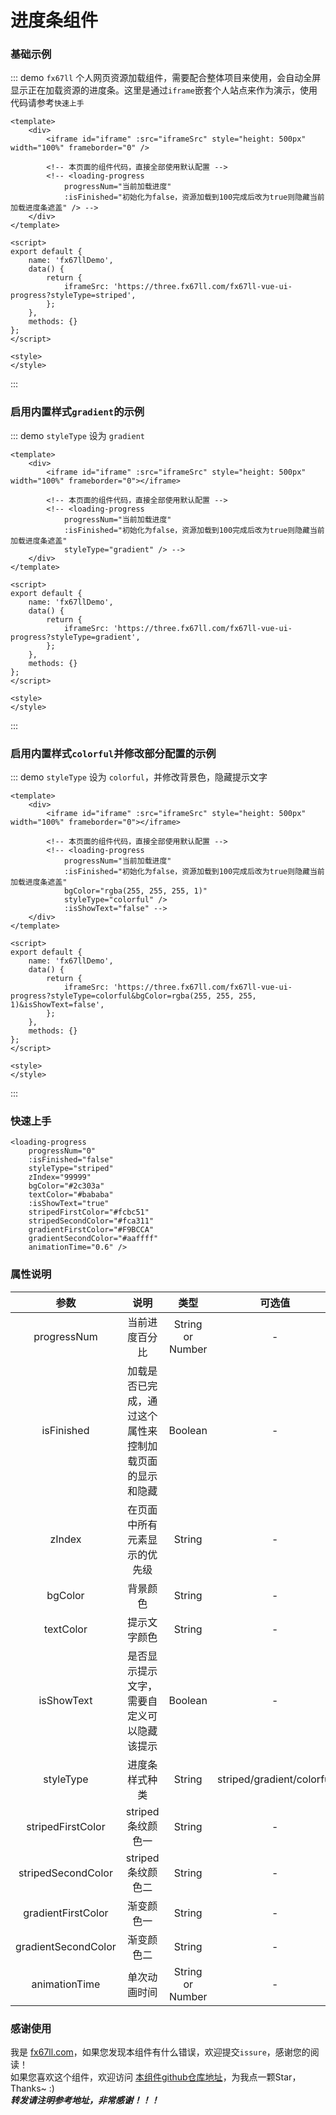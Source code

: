 # 进度条组件

### 基础示例
::: demo​ `fx67ll` 个人网页资源加载组件，需要配合整体项目来使用，会自动全屏显示正在加载资源的进度条。这里是通过`iframe`嵌套个人站点来作为演示，使用代码请参考`快速上手`
```vue
<template>
	<div>
		<iframe id="iframe" :src="iframeSrc" style="height: 500px" width="100%" frameborder="0" />
		
		<!-- 本页面的组件代码，直接全部使用默认配置 -->
		<!-- <loading-progress 
			progressNum="当前加载进度" 
			:isFinished="初始化为false，资源加载到100完成后改为true则隐藏当前加载进度条遮盖" /> -->
	</div>
</template>

<script>
export default {
	name: 'fx67llDemo',
	data() {
		return {
			iframeSrc: 'https://three.fx67ll.com/fx67ll-vue-ui-progress?styleType=striped',
		};
	},
	methods: {}
};
</script>

<style>
</style>
```
:::

### 启用内置样式`gradient`的示例
::: demo​  `styleType` 设为 `gradient`
```vue
<template>
	<div>
		<iframe id="iframe" :src="iframeSrc" style="height: 500px" width="100%" frameborder="0"></iframe>
		
		<!-- 本页面的组件代码，直接全部使用默认配置 -->
		<!-- <loading-progress 
			progressNum="当前加载进度" 
			:isFinished="初始化为false，资源加载到100完成后改为true则隐藏当前加载进度条遮盖" 
			styleType="gradient" /> -->
	</div>
</template>

<script>
export default {
	name: 'fx67llDemo',
	data() {
		return {
			iframeSrc: 'https://three.fx67ll.com/fx67ll-vue-ui-progress?styleType=gradient',
		};
	},
	methods: {}
};
</script>

<style>
</style>
```
:::

### 启用内置样式`colorful`并修改部分配置的示例
::: demo​ `styleType` 设为 `colorful`，并修改背景色，隐藏提示文字
```vue
<template>
	<div>
		<iframe id="iframe" :src="iframeSrc" style="height: 500px" width="100%" frameborder="0"></iframe>
		
		<!-- 本页面的组件代码，直接全部使用默认配置 -->
		<!-- <loading-progress 
			progressNum="当前加载进度" 
			:isFinished="初始化为false，资源加载到100完成后改为true则隐藏当前加载进度条遮盖" 
			bgColor="rgba(255, 255, 255, 1)"
			styleType="colorful" />
			:isShowText="false" -->
	</div>
</template>

<script>
export default {
	name: 'fx67llDemo',
	data() {
		return {
			iframeSrc: 'https://three.fx67ll.com/fx67ll-vue-ui-progress?styleType=colorful&bgColor=rgba(255, 255, 255, 1)&isShowText=false',
		};
	},
	methods: {}
};
</script>

<style>
</style>
```
:::

### 快速上手
```Vue
<loading-progress 
	progressNum="0" 
	:isFinished="false" 
	styleType="striped" 
	zIndex="99999" 
	bgColor="#2c303a" 
	textColor="#bababa"
	:isShowText="true"
	stripedFirstColor="#fcbc51" 
	stripedSecondColor="#fca311" 
	gradientFirstColor="#F9BCCA" 
	gradientSecondColor="#aaffff" 
	animationTime="0.6" />
```

### 属性说明
|  参数					| 说明														|  类型				|  可选值					|  默认值	|
|  :----:				|  :----:													|  :----:			|  :----:					|  :----:	|
|  progressNum			|  当前进度百分比											|  String or Number	|  -						|  0		|
|  isFinished			|  加载是否已完成，通过这个属性来控制加载页面的显示和隐藏	|  Boolean			|  -						|  false	|
|  zIndex				|  在页面中所有元素显示的优先级								|  String			|  -						|  99999	|
|  bgColor				|  背景颜色													|  String			|  -						|  #2c303a	|
|  textColor			|  提示文字颜色												|  String			|  -						|  #bababa	|
|  isShowText			|  是否显示提示文字，需要自定义可以隐藏该提示				|  Boolean			|  -						|  true		|
|  styleType			|  进度条样式种类											|  String			|  striped/gradient/colorful|  striped	|
|  stripedFirstColor	|  striped条纹颜色一										|  String			|  -						|  fcbc51	|
|  stripedSecondColor	|  striped条纹颜色二										|  String			|  -						|  #fca311	|
|  gradientFirstColor	|  渐变颜色一												|  String			|  -						|  #F9BCCA	|
|  gradientSecondColor	|  渐变颜色二												|  String			|  -						|  #aaffff	|
|  animationTime		|  单次动画时间												|  String or Number	|  -						|  0.6		|

### 感谢使用
我是 [fx67ll.com](https://fx67ll.com)，如果您发现本组件有什么错误，欢迎提交`issure`，感谢您的阅读！  
如果您喜欢这个组件，欢迎访问 [本组件github仓库地址](https://github.com/fx67ll/fx67llVueUI)，为我点一颗Star，Thanks~ :)  
***转发请注明参考地址，非常感谢！！！***